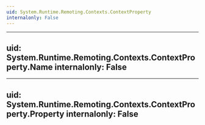 ```yaml
---
uid: System.Runtime.Remoting.Contexts.ContextProperty
internalonly: False
---
```


---
uid: System.Runtime.Remoting.Contexts.ContextProperty.Name
internalonly: False
---

---
uid: System.Runtime.Remoting.Contexts.ContextProperty.Property
internalonly: False
---
